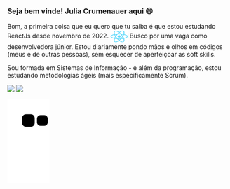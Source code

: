 <!--### Hi there 👋-->

### Seja bem vinde! Julia Crumenauer aqui 😄
Bom, a primeira coisa que eu quero que tu saiba é que estou estudando ReactJs desde novembro de 2022. 
<img align="center" height="30" width="40" alt="react-icon" src="https://raw.githubusercontent.com/devicons/devicon/master/icons/react/react-original.svg">
Busco por uma vaga como desenvolvedora júnior. 
Estou diariamente pondo mãos e olhos em códigos (meus e de outras pessoas), sem esquecer de aperfeiçoar as soft skills.

Sou formada em Sistemas de Informação - e além da programação, estou estudando metodologias ágeis (mais especificamente Scrum).

<div>
  
  <img  height="180em" src="https://github-readme-stats.vercel.app/api?username=JuliaCrumenauer&show_icons=true&theme=codeSTACKr&include_all_commits=true&count_private=true"/>
  <img  height="180em" src="https://github-readme-stats.vercel.app/api/top-langs/?username=JuliaCrumenauer&layout=compact&langs_count=16&theme=codeSTACKr"/>
</div>

![Snake animation](https://github.com/JuliaCrumenauer/JuliaCrumenauer/blob/output/github-contribution-grid-snake.svg)

<!--
**JuliaCrumenauer/JuliaCrumenauer** is a ✨ _special_ ✨ repository because its `README.md` (this file) appears on your GitHub profile.

Here are some ideas to get you started:

- 🔭 I’m currently working on ...
- 🌱 I’m currently learning ...
- 👯 I’m looking to collaborate on ...
- 🤔 I’m looking for help with ...
- 💬 Ask me about ...
- 📫 How to reach me: ...
- 😄 Pronouns: ...
- ⚡ Fun fact: ...
-->
